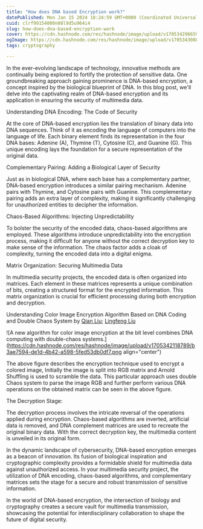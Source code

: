 ```yaml
---
title: "How does DNA based Encryption work?"
datePublished: Mon Jan 15 2024 18:24:59 GMT+0000 (Coordinated Universal Time)
cuid: clrf99154000n08l9d5u964i4
slug: how-does-dna-based-encryption-work
cover: https://cdn.hashnode.com/res/hashnode/image/upload/v1705342966592/561b2274-447f-4a73-90d8-83e59152ef8d.webp
ogImage: https://cdn.hashnode.com/res/hashnode/image/upload/v1705343088069/3fd3e9ce-e4a2-45dd-a045-aa043add8577.webp
tags: cryptography

---
```


In the ever-evolving landscape of technology, innovative methods are continually being explored to fortify the protection of sensitive data. One groundbreaking approach gaining prominence is DNA-based encryption, a concept inspired by the biological blueprint of DNA. In this blog post, we'll delve into the captivating realm of DNA-based encryption and its application in ensuring the security of multimedia data.

Understanding DNA Encoding: The Code of Security

At the core of DNA-based encryption lies the translation of binary data into DNA sequences. Think of it as encoding the language of computers into the language of life. Each binary element finds its representation in the four DNA bases: Adenine (A), Thymine (T), Cytosine (C), and Guanine (G). This unique encoding lays the foundation for a secure representation of the original data.

Complementary Pairing: Adding a Biological Layer of Security

Just as in biological DNA, where each base has a complementary partner, DNA-based encryption introduces a similar pairing mechanism. Adenine pairs with Thymine, and Cytosine pairs with Guanine. This complementary pairing adds an extra layer of complexity, making it significantly challenging for unauthorized entities to decipher the information.

Chaos-Based Algorithms: Injecting Unpredictability

To bolster the security of the encoded data, chaos-based algorithms are employed. These algorithms introduce unpredictability into the encryption process, making it difficult for anyone without the correct decryption key to make sense of the information. The chaos factor adds a cloak of complexity, turning the encoded data into a digital enigma.

Matrix Organization: Securing Multimedia Data

In multimedia security projects, the encoded data is often organized into matrices. Each element in these matrices represents a unique combination of bits, creating a structured format for the encrypted information. This matrix organization is crucial for efficient processing during both encryption and decryption.

Understanding Color Image Encryption Algorithm Based on DNA Coding and Double Chaos System by [Qian Liu](https://ieeexplore.ieee.org/author/37088402652); [Lingfeng Liu](https://ieeexplore.ieee.org/author/37089393579)

![A new algorithm for color image encryption at the bit level combines DNA computing with double-chaos systems.](https://cdn.hashnode.com/res/hashnode/image/upload/v1705342118789/b3ae7594-de1d-4b42-a598-5fed53db0df7.png align="center")

The above figure describes the encryption technique used to encrypt a colored image, Initially the image is split into RGB matrix and Arnold Shuffling is used to scramble the data. This particular approach uses double Chaos system to parse the image RGB and further perform various DNA operations on the obtained matrix can be seen in the above figure.

The Decryption Stage:

The decryption process involves the intricate reversal of the operations applied during encryption. Chaos-based algorithms are inverted, artificial data is removed, and DNA complement matrices are used to recreate the original binary data. With the correct decryption key, the multimedia content is unveiled in its original form.

In the dynamic landscape of cybersecurity, DNA-based encryption emerges as a beacon of innovation. Its fusion of biological inspiration and cryptographic complexity provides a formidable shield for multimedia data against unauthorized access. In your multimedia security project, the utilization of DNA encoding, chaos-based algorithms, and complementary matrices sets the stage for a secure and robust transmission of sensitive information.

In the world of DNA-based encryption, the intersection of biology and cryptography creates a secure vault for multimedia transmission, showcasing the potential for interdisciplinary collaboration to shape the future of digital security.